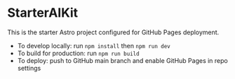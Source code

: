# StarterAIKit

This is the starter Astro project configured for GitHub Pages deployment.

- To develop locally: run `npm install` then `npm run dev`
- To build for production: run `npm run build`
- To deploy: push to GitHub main branch and enable GitHub Pages in repo settings